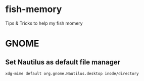 # fish-memory
Tips &amp; Tricks to help my fish momery

# GNOME
## Set Nautilus as default file manager
```
xdg-mime default org.gnome.Nautilus.desktop inode/directory
```
